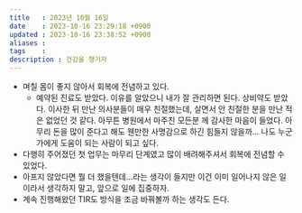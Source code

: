 ```yaml
---
title   : 2023년 10월 16일 
date    : 2023-10-16 23:29:18 +0900
updated : 2023-10-16 23:38:52 +0900
aliases : 
tags    : 
description : 건강을 챙기자
---
```


- 며칠 몸이 좋지 않아서 회복에 전념하고 있다.
  - 예약된 진료도 받았다. 이유를 알았으니 내가 잘 관리하면 된다. 상비약도 받았다. 이사한 뒤 만난 의사분들이 매우 친절했는데, 살면서 안 친절한 분을 만난 적은 없었던 것 같다. 아무튼 병원에서 마주친 모든분 께 감사한 마음이 들었다. 아무리 돈을 많이 준다고 해도 웬만한 사명감으로 하긴 힘들지 않을까... 나도 누군가에게 도움이 되는 사람이 되고 싶다.
- 다행히 주어졌던 첫 업무는 마무리 단계였고 많이 배려해주셔서 회복에 전념할 수 있었다.
- 아프지 않았다면 뭘 더 했을텐데...라는 생각이 들지만 이건 이미 일어나지 않은 일이라서 생각하지 말고, 앞으로 일에 집중하자.   
- 계속 진행해왔던 TIR도 방식을 조금 바꿔볼까 하는 생각도 든다. 
